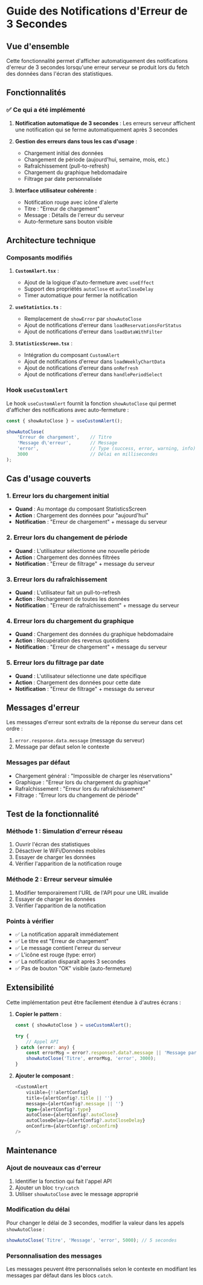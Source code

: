 # Guide des Notifications d'Erreur de 3 Secondes

## Vue d'ensemble

Cette fonctionnalité permet d'afficher automatiquement des notifications d'erreur de 3 secondes lorsqu'une erreur serveur se produit lors du fetch des données dans l'écran des statistiques.

## Fonctionnalités

### ✅ Ce qui a été implémenté

1. **Notification automatique de 3 secondes** : Les erreurs serveur affichent une notification qui se ferme automatiquement après 3 secondes
2. **Gestion des erreurs dans tous les cas d'usage** :
   - Chargement initial des données
   - Changement de période (aujourd'hui, semaine, mois, etc.)
   - Rafraîchissement (pull-to-refresh)
   - Chargement du graphique hebdomadaire
   - Filtrage par date personnalisée

3. **Interface utilisateur cohérente** :
   - Notification rouge avec icône d'alerte
   - Titre : "Erreur de chargement"
   - Message : Détails de l'erreur du serveur
   - Auto-fermeture sans bouton visible

## Architecture technique

### Composants modifiés

1. **`CustomAlert.tsx`** :
   - Ajout de la logique d'auto-fermeture avec `useEffect`
   - Support des propriétés `autoClose` et `autoCloseDelay`
   - Timer automatique pour fermer la notification

2. **`useStatistics.ts`** :
   - Remplacement de `showError` par `showAutoClose`
   - Ajout de notifications d'erreur dans `loadReservationsForStatus`
   - Ajout de notifications d'erreur dans `loadDataWithFilter`

3. **`StatisticsScreen.tsx`** :
   - Intégration du composant `CustomAlert`
   - Ajout de notifications d'erreur dans `loadWeeklyChartData`
   - Ajout de notifications d'erreur dans `onRefresh`
   - Ajout de notifications d'erreur dans `handlePeriodSelect`

### Hook `useCustomAlert`

Le hook `useCustomAlert` fournit la fonction `showAutoClose` qui permet d'afficher des notifications avec auto-fermeture :

```typescript
const { showAutoClose } = useCustomAlert();

showAutoClose(
    'Erreur de chargement',    // Titre
    'Message d\'erreur',       // Message
    'error',                   // Type (success, error, warning, info)
    3000                       // Délai en millisecondes
);
```

## Cas d'usage couverts

### 1. Erreur lors du chargement initial
- **Quand** : Au montage du composant StatisticsScreen
- **Action** : Chargement des données pour "aujourd'hui"
- **Notification** : "Erreur de chargement" + message du serveur

### 2. Erreur lors du changement de période
- **Quand** : L'utilisateur sélectionne une nouvelle période
- **Action** : Chargement des données filtrées
- **Notification** : "Erreur de filtrage" + message du serveur

### 3. Erreur lors du rafraîchissement
- **Quand** : L'utilisateur fait un pull-to-refresh
- **Action** : Rechargement de toutes les données
- **Notification** : "Erreur de rafraîchissement" + message du serveur

### 4. Erreur lors du chargement du graphique
- **Quand** : Chargement des données du graphique hebdomadaire
- **Action** : Récupération des revenus quotidiens
- **Notification** : "Erreur de chargement" + message du serveur

### 5. Erreur lors du filtrage par date
- **Quand** : L'utilisateur sélectionne une date spécifique
- **Action** : Chargement des données pour cette date
- **Notification** : "Erreur de filtrage" + message du serveur

## Messages d'erreur

Les messages d'erreur sont extraits de la réponse du serveur dans cet ordre :
1. `error.response.data.message` (message du serveur)
2. Message par défaut selon le contexte

### Messages par défaut
- Chargement général : "Impossible de charger les réservations"
- Graphique : "Erreur lors du chargement du graphique"
- Rafraîchissement : "Erreur lors du rafraîchissement"
- Filtrage : "Erreur lors du changement de période"

## Test de la fonctionnalité

### Méthode 1 : Simulation d'erreur réseau
1. Ouvrir l'écran des statistiques
2. Désactiver le WiFi/Données mobiles
3. Essayer de charger les données
4. Vérifier l'apparition de la notification rouge

### Méthode 2 : Erreur serveur simulée
1. Modifier temporairement l'URL de l'API pour une URL invalide
2. Essayer de charger les données
3. Vérifier l'apparition de la notification

### Points à vérifier
- ✅ La notification apparaît immédiatement
- ✅ Le titre est "Erreur de chargement"
- ✅ Le message contient l'erreur du serveur
- ✅ L'icône est rouge (type: error)
- ✅ La notification disparaît après 3 secondes
- ✅ Pas de bouton "OK" visible (auto-fermeture)

## Extensibilité

Cette implémentation peut être facilement étendue à d'autres écrans :

1. **Copier le pattern** :
   ```typescript
   const { showAutoClose } = useCustomAlert();
   
   try {
       // Appel API
   } catch (error: any) {
       const errorMsg = error?.response?.data?.message || 'Message par défaut';
       showAutoClose('Titre', errorMsg, 'error', 3000);
   }
   ```

2. **Ajouter le composant** :
   ```typescript
   <CustomAlert
       visible={!!alertConfig}
       title={alertConfig?.title || ''}
       message={alertConfig?.message || ''}
       type={alertConfig?.type}
       autoClose={alertConfig?.autoClose}
       autoCloseDelay={alertConfig?.autoCloseDelay}
       onConfirm={alertConfig?.onConfirm}
   />
   ```

## Maintenance

### Ajout de nouveaux cas d'erreur
1. Identifier la fonction qui fait l'appel API
2. Ajouter un bloc `try/catch`
3. Utiliser `showAutoClose` avec le message approprié

### Modification du délai
Pour changer le délai de 3 secondes, modifier la valeur dans les appels `showAutoClose` :
```typescript
showAutoClose('Titre', 'Message', 'error', 5000); // 5 secondes
```

### Personnalisation des messages
Les messages peuvent être personnalisés selon le contexte en modifiant les messages par défaut dans les blocs `catch`. 